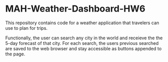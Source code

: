 # MAH-Weather-Dashboard-HW6
This repository contains code for a weather application that travelers can use to plan for trips.

Functionally, the user can search any city in the world and receieve the the 5-day forecast of that city. For each search, the users previous searched are saved to the web browser and stay accessible as buttons appended to the page. 
